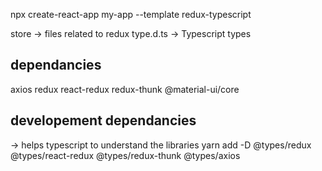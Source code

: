 npx create-react-app my-app --template redux-typescript

store -> files related to redux
type.d.ts -> Typescript types

## dependancies 
axios
redux
react-redux
redux-thunk
@material-ui/core

## developement dependancies
-> helps typescript to understand the libraries
yarn add -D
@types/redux 
@types/react-redux 
@types/redux-thunk
@types/axios


